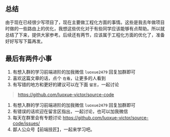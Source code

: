 ## 总结

由于现在已经很少写项目了，现在主要做工程化方面的事情。这些是我去年做项目时做的一些路由上的优化，我想这些优化对于有些同学应该能够有点帮助。所以就总结了下来，提供大家参考。后续还有两节，应该属于工程化方面的优化了，准备好好写写下篇再发。

## 最后有两件小事

1. 有想入群的学习前端进阶的加我微信 `luoxue2479` 回复加群即可
2. 喜欢这篇文章的话，点个 `在看`，让更多的人看到
3. 有写错的地方和更好的建议可以在下面 `留言`，一起讨论

> https://github.com/luoxue-victor/source-code

1. 有想入群的学习前端进阶的加我微信 `luoxue2479` 回复加群即可
2. 有错误的话欢迎在留言区指出，一起讨论，也可以加我微信
3. 每天在群里会有专题讨论 https://github.com/luoxue-victor/source-code/issues/
4. 鄙人公众号【前端技匠】，一起来学习吧。